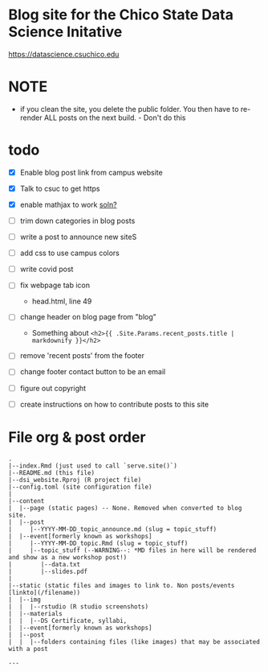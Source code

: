 # Blog site for the Chico State Data Science Initative

https://datascience.csuchico.edu 

# NOTE
* if you clean the site, you delete the public folder. You then have to re-render ALL posts on the next build.			- Don't do this

# todo

- [x] Enable blog post link from campus website
- [x] Talk to csuc to get https
- [x] enable mathjax to work [soln?](https://github.com/devcows/hugo-universal-theme/pull/153)
- [ ] trim down categories in blog posts 
- [ ] write a post to announce new siteS
- [ ] add css to use campus colors
- [ ] write covid post
- [ ] fix webpage tab icon
    - head.html, line 49
- [ ] change header on blog page from "blog" 
    - Something about  `<h2>{{ .Site.Params.recent_posts.title | markdownify }}</h2>`
- [ ] remove 'recent posts' from the footer
- [ ] change footer contact button to be an email
- [ ] figure out copyright
- [ ] create instructions on how to contribute posts to this site


# File org & post order
```
.
|--index.Rmd (just used to call `serve.site()`)
|--README.md (this file)
|--dsi_website.Rproj (R project file)
|--config.toml (site configuration file)
| 
|--content
|  |--page (static pages) -- None. Removed when converted to blog site. 
|  |--post
|     |--YYYY-MM-DD_topic_announce.md (slug = topic_stuff)
|  |--event[formerly known as workshops]  
|     |--YYYY-MM-DD_topic.Rmd (slug = topic_stuff)
|     |--topic_stuff (--WARNING--: *MD files in here will be rendered and show as a new workshop post!)
|        |--data.txt
|        |--slides.pdf
|
|--static (static files and images to link to. Non posts/events [linkto](/filename)) 
|  |--img
|  |  |--rstudio (R studio screenshots)
|  |--materials
|  |  |--DS Certificate, syllabi, 
|  |--event[formerly known as workshops]
|  |--post
|  |  |--folders containing files (like images) that may be associated with a post

---

